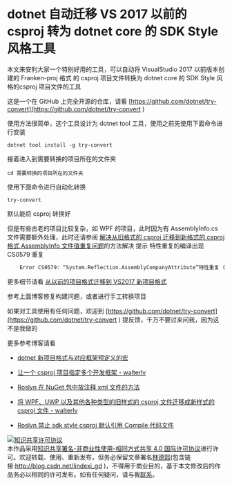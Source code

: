 
# dotnet 自动迁移 VS 2017 以前的 csproj 转为 dotnet core 的 SDK Style 风格工具

本文来安利大家一个特别好用的工具，可以自动将 VisualStudio 2017 以前版本创建的 Franken-proj 格式 的 csproj 项目文件转换为 dotnet core 的 SDK Style 风格的csproj 项目文件的工具

<!--more-->


<!-- 发布 -->

这是一个在 GitHub 上完全开源的仓库，请看 [https://github.com/dotnet/try-convert](https://github.com/dotnet/try-convert )

使用方法很简单，这个工具设计为 dotnet tool 工具，使用之前先使用下面命令进行安装


```
dotnet tool install -g try-convert
```

接着进入到需要转换的项目所在的文件夹

```
cd 需要转换的项目所在的文件夹
```

使用下面命令进行自动化转换

```
try-convert
```

默认能将 csproj 转换好

但是有些古老的项目比较复杂，如 WPF 的项目，此时因为有 AssemblyInfo.cs 文件需要额外处理，此时还请参阅 [解决从旧格式的 csproj 迁移到新格式的 csproj 格式 AssemblyInfo 文件值重复问题](https://blog.lindexi.com/post/%E8%A7%A3%E5%86%B3%E4%BB%8E%E6%97%A7%E6%A0%BC%E5%BC%8F%E7%9A%84-csproj-%E8%BF%81%E7%A7%BB%E5%88%B0%E6%96%B0%E6%A0%BC%E5%BC%8F%E7%9A%84-csproj-%E6%A0%BC%E5%BC%8F-AssemblyInfo-%E6%96%87%E4%BB%B6%E5%80%BC%E9%87%8D%E5%A4%8D%E9%97%AE%E9%A2%98.html)的方法解决 提示 特性重复的编译出现 CS0579 重复

```xml
    Error CS0579: “System.Reflection.AssemblyCompanyAttribute”特性重复 (1, 1)
```

更多细节请看 [从以前的项目格式迁移到 VS2017 新项目格式](https://blog.lindexi.com/post/%E4%BB%8E%E4%BB%A5%E5%89%8D%E7%9A%84%E9%A1%B9%E7%9B%AE%E6%A0%BC%E5%BC%8F%E8%BF%81%E7%A7%BB%E5%88%B0-VS2017-%E6%96%B0%E9%A1%B9%E7%9B%AE%E6%A0%BC%E5%BC%8F.html )

参考上面博客修复构建问题，或者进行手工转换项目

如果对工具使用有任何问题，欢迎到 [https://github.com/dotnet/try-convert](https://github.com/dotnet/try-convert ) 提反馈，千万不要过来问我，因为这不是我做的

更多参考博客请看

- [dotnet 新项目格式与对应框架预定义的宏](https://blog.lindexi.com/post/dotnet-%E6%96%B0%E9%A1%B9%E7%9B%AE%E6%A0%BC%E5%BC%8F%E4%B8%8E%E5%AF%B9%E5%BA%94%E6%A1%86%E6%9E%B6%E9%A2%84%E5%AE%9A%E4%B9%89%E7%9A%84%E5%AE%8F.html)

- [让一个 csproj 项目指定多个开发框架 - walterlv](https://walterlv.github.io/post/configure-projects-to-target-multiple-platforms.html )

- [Roslyn 在 NuGet 包中放注释 xml 文件的方法](https://blog.lindexi.com/post/Roslyn-%E5%9C%A8-NuGet-%E5%8C%85%E4%B8%AD%E6%94%BE%E6%B3%A8%E9%87%8A-xml-%E6%96%87%E4%BB%B6%E7%9A%84%E6%96%B9%E6%B3%95.html)

- [将 WPF、UWP 以及其他各种类型的旧样式的 csproj 文件迁移成新样式的 csproj 文件 - walterlv](https://walterlv.github.io/post/introduce-new-style-csproj-into-net-framework.html )

- [Roslyn 禁止 sdk style csproj 默认引用 Compile 代码文件](https://blog.lindexi.com/post/Roslyn-%E7%A6%81%E6%AD%A2-sdk-style-csproj-%E9%BB%98%E8%AE%A4%E5%BC%95%E7%94%A8-Compile-%E4%BB%A3%E7%A0%81%E6%96%87%E4%BB%B6.html)





<a rel="license" href="http://creativecommons.org/licenses/by-nc-sa/4.0/"><img alt="知识共享许可协议" style="border-width:0" src="https://licensebuttons.net/l/by-nc-sa/4.0/88x31.png" /></a><br />本作品采用<a rel="license" href="http://creativecommons.org/licenses/by-nc-sa/4.0/">知识共享署名-非商业性使用-相同方式共享 4.0 国际许可协议</a>进行许可。欢迎转载、使用、重新发布，但务必保留文章署名[林德熙](http://blog.csdn.net/lindexi_gd)(包含链接:http://blog.csdn.net/lindexi_gd )，不得用于商业目的，基于本文修改后的作品务必以相同的许可发布。如有任何疑问，请与我[联系](mailto:lindexi_gd@163.com)。